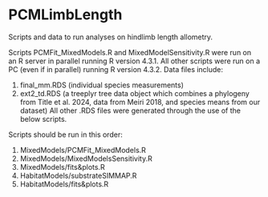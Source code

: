 # PCMLimbLength

Scripts and data to run analyses on hindlimb length allometry.

Scripts PCMFit_MixedModels.R and MixedModelSensitivity.R were run on an R server in parallel running R version 4.3.1.
All other scripts were run on a PC (even if in parallel) running R version 4.3.2.
Data files include: 
1. final_mm.RDS (individual species measurements)
2. ext2_td.RDS (a treeplyr tree data object which combines a phylogeny from Title et al. 2024, data from Meiri 2018, and species means from our dataset)
All other .RDS files were generated through the use of the below scripts. 

Scripts should be run in this order:
1. MixedModels/PCMFit_MixedModels.R
2. MixedModels/MixedModelsSensitivity.R
4. MixedModels/fits&plots.R
5. HabitatModels/substrateSIMMAP.R
6. HabitatModels/fits&plots.R

